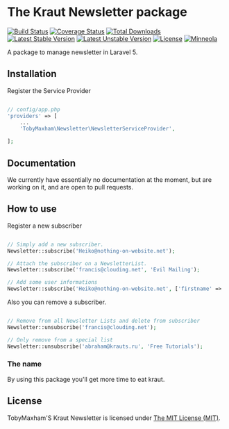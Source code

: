 # The Kraut Newsletter package

[![Build Status](https://travis-ci.org/TobyMaxham/kraut-newsletter.svg)](https://travis-ci.org/TobyMaxham/kraut-newsletter)
[![Coverage Status](https://coveralls.io/repos/TobyMaxham/kraut-newsletter/badge.svg?branch=master&service=github)](https://coveralls.io/github/TobyMaxham/kraut-newsletter?branch=master)
[![Total Downloads](https://poser.pugx.org/TobyMaxham/kraut-newsletter/downloads.svg)](https://packagist.org/packages/TobyMaxham/kraut-newsletter)
[![Latest Stable Version](https://poser.pugx.org/TobyMaxham/kraut-newsletter/v/stable.svg)](https://packagist.org/packages/TobyMaxham/kraut-newsletter)
[![Latest Unstable Version](https://poser.pugx.org/TobyMaxham/kraut-newsletter/v/unstable.svg)](https://packagist.org/packages/TobyMaxham/kraut-newsletter)
[![License](https://poser.pugx.org/TobyMaxham/kraut-newsletter/license.svg)](https://packagist.org/packages/TobyMaxham/kraut-newsletter)
[![Minneola](https://img.shields.io/badge/finished-45%25-yellow.svg)](http://maxham.de)

A package to manage newsletter in Laravel 5.

## Installation

Register the Service Provider
```php

// config/app.php
'providers' => [
    ...
    'TobyMaxham\Newsletter\NewsletterServiceProvider',

];
```

## Documentation

We currently have essentially no documentation at the moment, but are working on it, and are open to pull requests.


## How to use

Register a new subscriber
```php

// Simply add a new subscriber.
Newsletter::subscribe('Heiko@nothing-on-website.net');

// Attach the subscriber on a NewsletterList.
Newsletter::subscribe('francis@clouding.net', 'Evil Mailing');

// Add some user informations
Newsletter::subscribe('Heiko@nothing-on-website.net', ['firstname' => 'Heiko'], 'The Simple List');
```

Also you can remove a subscriber.
```php

// Remove from all Newsletter Lists and delete from subscriber
Newsletter::unsubscribe('francis@clouding.net');

// Only remove from a special list
Newsletter::unsubscribe('abraham@krauts.ru', 'Free Tutorials');
```


### The name

By using this package you'll get more time to eat kraut.


## License

TobyMaxham'S Kraut Newsletter is licensed under [The MIT License (MIT)](LICENSE).
